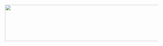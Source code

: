 <br/>
  
<a href="https://github.com/devxb/gitanimals">
  <img
    src="https://render.gitanimals.org/lines/JooYoungNoh?pet-id=579310300274745549"
    width="600"
    height="120"
  />
</a>

<br/>

